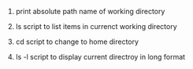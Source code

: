 1. print absolute path name of working directory

2. ls script to list items in currenct working directory

3. cd script to change to home directory

4. ls -l script to display current directroy in long format